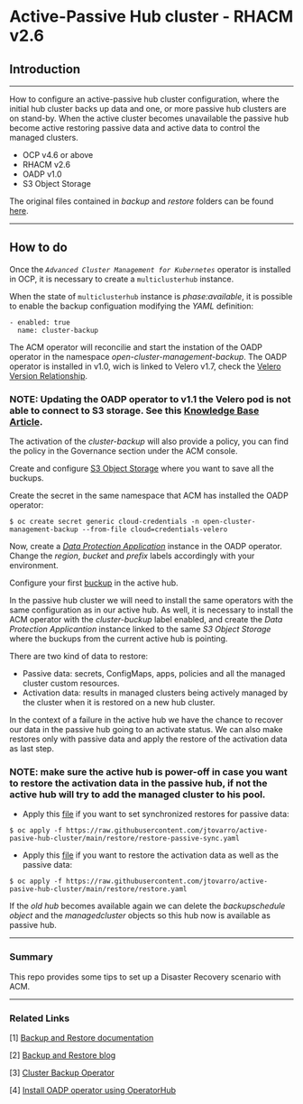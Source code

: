 # Active-Passive Hub cluster - RHACM v2.6

## __Introduction__

---
How to configure an active-passive hub cluster configuration, where the initial hub cluster backs up data and one, or more passive hub clusters are on stand-by. When the active cluster becomes unavailable the passive hub become active restoring passive data and active data to control the managed clusters.

- OCP v4.6 or above
- RHACM v2.6
- OADP v1.0
- S3 Object Storage

The original files contained in *backup* and *restore* folders can be found [here](https://github.com/stolostron/cluster-backup-operator/tree/release-2.6/config/samples).

---

## __How to do__

Once the *```Advanced Cluster Management for Kubernetes```* operator is installed in OCP, it is necessary to create a `multiclusterhub` instance.

When the state of `multiclusterhub` instance is *phase:available*, it is possible to enable the backup configuation modifying the *YAML* definition:

```
- enabled: true
  name: cluster-backup
```

The ACM operator will reconcilie and start the instation of the OADP operator in the namespace *open-cluster-management-backup*. The OADP operator is installed in v1.0, wich is linked to Velero v1.7, check the [Velero Version Relationship](https://github.com/openshift/oadp-operator).

### __NOTE:__ Updating the OADP operator to v1.1 the Velero pod is not able to connect to S3 storage. See this [Knowledge Base Article](https://access.redhat.com/solutions/6984040).

The activation of the *cluster-backup* will also provide a policy, you can find the policy in the Governance section under the ACM console.

Create and configure [S3 Object Storage](https://docs.openshift.com/container-platform/4.11/backup_and_restore/application_backup_and_restore/installing/installing-oadp-aws.html) where you want to save all the buckups.

Create the secret in the same namespace that ACM has installed the OADP operator:
```
$ oc create secret generic cloud-credentials -n open-cluster-management-backup --from-file cloud=credentials-velero
```

Now, create a [*Data Protection Application*](https://github.com/jtovarro/active-pasive-hub-cluster/blob/main/oadp-operator/data-protection-application.yaml) instance in the OADP operator. Change the *region*, *bucket* and *prefix* labels accordingly with your environment.

Configure your first [buckup](https://github.com/jtovarro/active-pasive-hub-cluster/blob/main/backup/backup-schedule.yaml) in the active hub.

In the passive hub cluster we will need to install the same operators with the same configuration as in our active hub. As well, it is necessary to install the ACM operator with the *cluster-buckup* label enabled, and create the *Data Protection Applicantion* instance linked to the same *S3 Object Storage* where the buckups from the current active hub is pointing. 

There are two kind of data to restore: 
 - Passive data: secrets, ConfigMaps, apps, policies and all the managed cluster custom resources.
 - Activation data: results in managed clusters being actively managed by the cluster when it is restored on a new hub cluster.

In the context of a failure in the active hub we have the chance to recover our data in the passive hub going to an activate status. We can also make restores only with passive data and apply the restore of the activation data as last step. 

### __NOTE__: make sure the active hub is power-off in case you want to restore the activation data in the passive hub, if not the active hub will try to add the managed cluster to his pool.

- Apply this [file](https://github.com/jtovarro/active-pasive-hub-cluster/blob/main/restore/restore-passive-sync.yaml) if you want to set synchronized restores for passive data:  

```
$ oc apply -f https://raw.githubusercontent.com/jtovarro/active-pasive-hub-cluster/main/restore/restore-passive-sync.yaml
```

- Apply this [file](https://github.com/jtovarro/active-pasive-hub-cluster/blob/main/restore/restore.yaml) if you want to restore the activation data as well as the passive data:

```
$ oc apply -f https://raw.githubusercontent.com/jtovarro/active-pasive-hub-cluster/main/restore/restore.yaml
```

If the *old hub* becomes available again we can delete the *backupschedule object* and the *managedcluster* objects so this hub now is available as passive hub.

---
### __Summary__

This repo provides some tips to set up a Disaster Recovery scenario with ACM.

---
### Related Links
[1] [Backup and Restore documentation](https://access.redhat.com/documentation/en-us/red_hat_advanced_cluster_management_for_kubernetes/2.6/html-single/backup_and_restore/index)

[2] [Backup and Restore blog](https://cloud.redhat.com/blog/backup-and-restore-hub-clusters-with-red-hat-advanced-cluster-management-for-kubernetes)

[3] [Cluster Backup Operator](https://github.com/stolostron/cluster-backup-operator/tree/release-2.6/config/samples)

[4] [Install OADP operator using OperatorHub](https://github.com/openshift/oadp-operator/blob/master/docs/install_olm.md#create-the-dataprotectionapplication-custom-resource)
